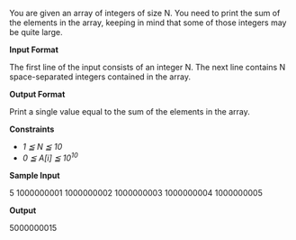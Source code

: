 You are given an array of integers of size N. You need to print the sum of the elements in the array, keeping in mind that some of those integers may be quite large.

__Input Format__

The first line of the input consists of an integer N. The next line contains N space-separated integers contained in the array.

__Output Format__

Print a single value equal to the sum of the elements in the array.

__Constraints__
* *1 &#8806; N &#8806; 10*
* *0 &#8806; A[i] &#8806; 10<sup>10</sup>*
 

__Sample Input__

5
1000000001 1000000002 1000000003 1000000004 1000000005

__Output__

5000000015
